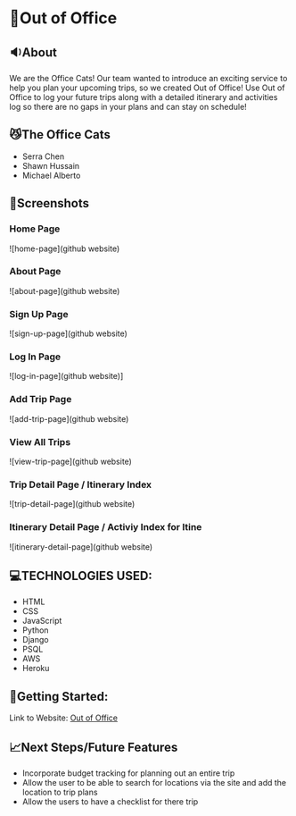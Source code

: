# 📑Out of Office

## 🔉About
We are the Office Cats! Our team wanted to introduce an exciting service to help you plan your upcoming trips, so we created Out of Office! Use Out of Office to log your future trips along with a detailed itinerary and activities log so there are no gaps in your plans and can stay on schedule!

## 😼The Office Cats
- Serra Chen
- Shawn Hussain
- Michael Alberto

## 📸Screenshots
### Home Page
![home-page](github website)

### About Page
![about-page](github website)

### Sign Up Page
![sign-up-page](github website)

### Log In Page
![log-in-page](github website)]

### Add Trip Page
![add-trip-page](github website)

### View All Trips
![view-trip-page](github website)

### Trip Detail Page / Itinerary Index
![trip-detail-page](github website)

### Itinerary Detail Page / Activiy Index for Itine
![itinerary-detail-page](github website)

## 💻TECHNOLOGIES USED:
- HTML
- CSS
- JavaScript
- Python
- Django
- PSQL
- AWS 
- Heroku

## 🚀Getting Started:

Link to Website: [Out of Office](https://out-of-office.herokuapp.com/)

## 📈Next Steps/Future Features
- Incorporate budget tracking for planning out an entire trip
- Allow the user to be able to search for locations via the site and add the location to trip plans
- Allow the users to have a checklist for there trip

